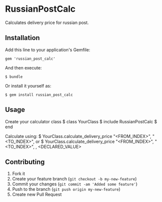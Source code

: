 # RussianPostCalc

Calculates delivery price for russian post.

## Installation

Add this line to your application's Gemfile:

    gem 'russian_post_calc'

And then execute:

    $ bundle

Or install it yourself as:

    $ gem install russian_post_calc

## Usage

Create your calculator class
    $ class YourClass
    $   include RussianPostCalc
    $ end

Calculate using:
    $ YourClass.calculate_delivery_price "<FROM_INDEX>", "<TO_INDEX>", <WEIGHT>
or
    $ YourClass.calculate_delivery_price "<FROM_INDEX>", "<TO_INDEX>", <WEIGHT>, <DECLARED_VALUE>

## Contributing

1. Fork it
2. Create your feature branch (`git checkout -b my-new-feature`)
3. Commit your changes (`git commit -am 'Added some feature'`)
4. Push to the branch (`git push origin my-new-feature`)
5. Create new Pull Request
